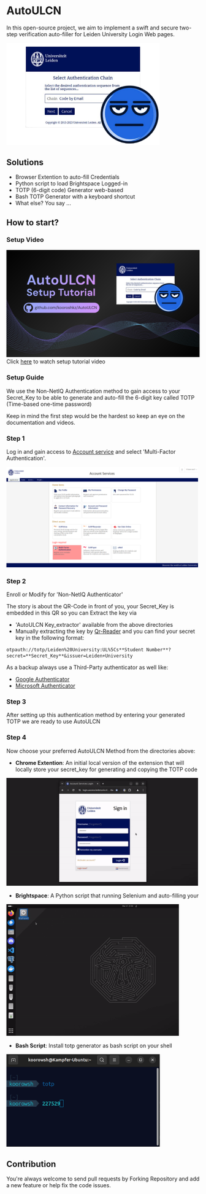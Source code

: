 # AutoULCN

In this open-source project, we aim to implement a swift and secure two-step verification auto-filler for Leiden University Login Web pages.

<img src="Files/msf.png" alt="MSF" width="400">

## Solutions
- Browser Extention to auto-fill Credentials
- Python script to load Brightspace Logged-in
- TOTP (6-digit code) Generator web-based
- Bash TOTP Generator with a keyboard shortcut
- What else? You say ...

## How to start?

### Setup Video

[![AutoULCN Setup Guide](Files/cover.png)](https://www.youtube.com/watch?v=52kdsJtcGTY)
Click <a href="https://www.youtube.com/watch?v=52kdsJtcGTY">here</a> to watch setup tutorial video

### Setup Guide

We use the Non-NetIQ Authentication method to gain access to your Secret_Key to be able to generate and auto-fill the 6-digit key called TOTP (Time-based one-time password)

Keep in mind the first step would be the hardest so keep an eye on the documentation and videos.

### Step 1
Log in and gain access to <a href="https://account.services.universiteitleiden.nl/">Account service</a> and select 'Multi-Factor Authentication'.

<img src="Files/account_service.png" alt="MSF" width="500">

### Step 2
Enroll or Modify for 'Non-NetIQ Authenticator'

The story is about the QR-Code in front of you, your Secret_Key is embedded in this QR so you can Extract the key via
- 'AutoULCN Key_extractor' available from the above directories
- Manually extracting the key by <a href="https://scanqr.org/#scan)">Qr-Reader</a> and you can find your secret key in the following format:
```
otpauth://totp/Leiden%20University:UL%5Cs**Student Number**?secret=**Secret_Key**&issuer=Leiden+University
```
As a backup always use a Third-Party authenticator as well like:
- <a href="https://scanqr.org/#scan">Google Authenticator</a>
- <a href="https://scanqr.org/#scan">Microsoft Authenticator</a>

### Step 3
After setting up this authentication method by entering your generated TOTP we are ready to use AutoULCN

### Step 4

Now choose your preferred AutoULCN Method from the directories above:

- **Chrome Extention**: An initial local version of the extension that will locally store your secret_key for generating and copying the TOTP code

<img src="Files/Extention_Preview.gif" alt="MSF" width="500">

- **Brightspace**: A Python script that running Selenium and auto-filling your

<img src="Files/Brightspace_Preview.gif" alt="MSF" width="450">

- **Bash Script**: Install totp generator as bash script on your shell

 <img src="Files/Bash_Preview.png" alt="MSF" width="400">

## Contribution

You're always welcome to send pull requests by Forking Repository and add a new feature or help fix the code issues.
